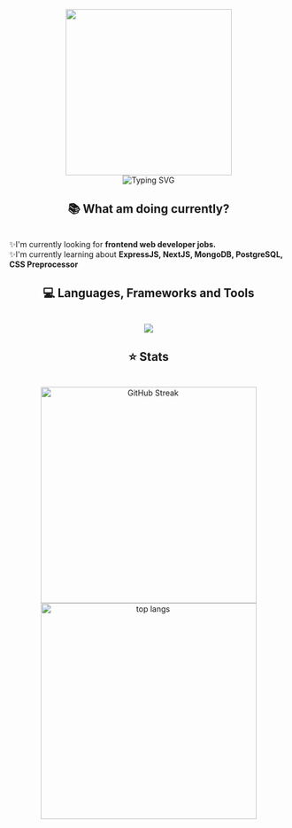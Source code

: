 <div align="center">
<img width=300 height=300 src="https://media4.giphy.com/media/v1.Y2lkPTc5MGI3NjExc2E3NTFndmc5Nmx4ZmFtNDVpZm10Y3Q2eHJueXJ4MjBnamV1ZzU0MCZlcD12MV9pbnRlcm5hbF9naWZfYnlfaWQmY3Q9Zw/3oKIPnAiaMCws8nOsE/giphy.gif">
<br>
<img src="https://readme-typing-svg.demolab.com?font=Poppins&weight=700&size=22&pause=1000&color=710DF7&center=true&vCenter=true&random=false&width=435&lines=Hi%2C+I+am+Sarit." alt="Typing SVG" />
</div>

<h2 align="center">📚 What am doing currently?</h2>
<br>
<div align="left">
  ✨I'm currently looking for <b>frontend web developer jobs.</b> <br>
  ✨I'm currently learning about <b>ExpressJS, NextJS, MongoDB, PostgreSQL, CSS Preprocessor </b>
</div>

<h2 align="center">💻 Languages, Frameworks and Tools</h2>
<br>
<div align="center">
    <img src="https://skillicons.dev/icons?i=bootstrap,tailwindcss,html,css,javascript,react,php,nodejs,vite,mysql,vscode,git,github,windows"/>
</div>

<h2 align="center">⭐ Stats</h2>
<br>
<div align="center">
  <img width=390 src="https://streak-stats.demolab.com?user=saritrungj&theme=dark&ring=A50EEB&fire=EB07AA&currStreakLabel=EB07AA" alt="GitHub Streak" />
  <br>
  <img width=390 align="center" src="https://github-readme-stats.vercel.app/api/top-langs/?username=saritrungj&theme=radical" alt="top langs" />
</div>
